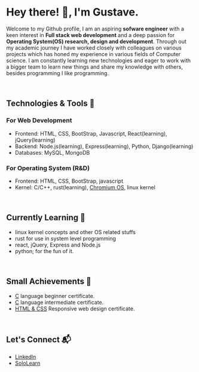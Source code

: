 # Hey there! :wave:, I'm Gustave.

Welcome to my Github profile, I am an aspiring **sofware engineer** with a keen interest in **Full stack web development** and a deep passion for **Operating System(OS) research, design and development**. Through out my academic journey I have worked closely with colleagues on various projects which has honed my experience in various fields of Computer science.
I am constantly learning new technologies and eager to work with a bigger team to learn new things and share my knowledge with others, besides programming I like programming.
<p>&nbsp;</p>

## Technologies & Tools 🔧

### For Web Development

* Frontend: HTML, CSS, BootStrap,  Javascript, React(learning), jQuery(learning)
* Backend: Node.js(learning), Express(learning), Python, Django(learning)
* Databases: MySQL, MongoDB

### For Operating System (R&D)

* Frontend: HTML, CSS, BootStrap, javascript
* Kernel: C/C++, rust(learning), [Chromium OS](https://www.chromium.org/chromium-os/chromiumos-design-docs/chromium-os-kernel/), linux kernel
<p>&nbsp;</p>

## Currently Learning 🌱

* linux kernel concepts and other OS related stuffs
* rust for use in system level programming
* react, jQuery, Express and Node.js
* python; for the fun of it.
<p>&nbsp;</p>

## Small Achievements 🏅

* [C](https://api2.sololearn.com/v2/certificates/CC-MGPHUFNT/image/png) language beginner certificate.
* [C](https://api2.sololearn.com/v2/certificates/CC-ZXL6BO35/image/png) language intermediate certificate.
* [HTML & CSS](https://freecofication/fcc64b80d6c-37f4-4421-8fe2-6f7a523f50d7/responsive-web-design) Responsive web design certificate.
<p>&nbsp;</p>

## Let's Connect 📬

* [LinkedIn](https://www.linkedin.com/in/gustave-a-ilunga-0666942a9?utm_source=share&utm_campaign=share_via&utm_content=profile&utm_medium=android_app)
* [SoloLearn](https://www.sololearn.com/profile/26121502/?ref=app)



